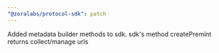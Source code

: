 ```yaml
---
"@zoralabs/protocol-sdk": patch
---
```


Added metadata builder methods to sdk. sdk's method createPremint returns collect/manage urls

